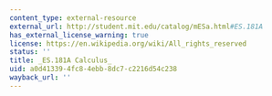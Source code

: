 ```yaml
---
content_type: external-resource
external_url: http://student.mit.edu/catalog/mESa.html#ES.181A
has_external_license_warning: true
license: https://en.wikipedia.org/wiki/All_rights_reserved
status: ''
title: _ES.181A Calculus_
uid: a0d41339-4fc8-4ebb-8dc7-c2216d54c238
wayback_url: ''
---
```

